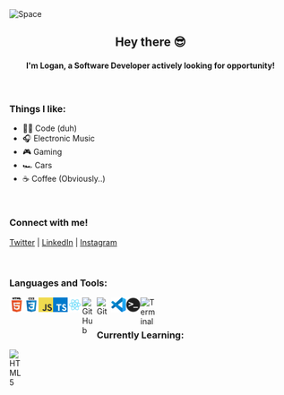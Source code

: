 <img src='https://drive.google.com/uc?export=view&id=1Nx_Ks00M-gGybi86R_xobtXb_3AH42dQ' alt='Space' />

## <p align= 'center'> Hey there 😎 </p>

#### <p align= 'center'>I'm Logan, a Software Developer actively looking for opportunity!</p>

<br />

### Things I like:
- 👨‍💻 Code (duh)
- 🎧 Electronic Music
- 🎮 Gaming
- 🏎️ Cars
- ☕ Coffee (Obviously..)

<br />


### Connect with me!
<a align= 'left' href="https://twitter.com/LogvnRicvrd">Twitter</a>
  |
<a align= 'left' href="https://www.linkedin.com/in/logvnr/">LinkedIn</a>
  |
<a align= 'left' href="https://www.instagram.com/logvn.js/">Instagram</a>

<br />

### Languages and Tools:

<img align="left" alt="HTML5" width="26px" src="https://raw.githubusercontent.com/github/explore/80688e429a7d4ef2fca1e82350fe8e3517d3494d/topics/html/html.png" />
<img align="left" alt="CSS3" width="26px" src="https://raw.githubusercontent.com/github/explore/80688e429a7d4ef2fca1e82350fe8e3517d3494d/topics/css/css.png" />
<img align="left" alt="JavaScript" width="26px" src="https://raw.githubusercontent.com/github/explore/80688e429a7d4ef2fca1e82350fe8e3517d3494d/topics/javascript/javascript.png" />
<img align="left" alt="HTML5" width="26px" src="https://raw.githubusercontent.com/github/explore/80688e429a7d4ef2fca1e82350fe8e3517d3494d/topics/typescript/typescript.png" />
<img align="left" alt="React" width="26px" src="https://raw.githubusercontent.com/github/explore/80688e429a7d4ef2fca1e82350fe8e3517d3494d/topics/react/react.png" />
<img align="left" alt="GitHub" width="26px" src="https://pngpress.com/wp-content/uploads/2020/08/uploads_github_github_PNG63.png" />
<img align="left" alt="Git" width="26px" src="https://upload.wikimedia.org/wikipedia/commons/thumb/3/3f/Git_icon.svg/1024px-Git_icon.svg.png" />
<img align="left" alt="Visual Studio Code" width="26px" src="https://raw.githubusercontent.com/github/explore/80688e429a7d4ef2fca1e82350fe8e3517d3494d/topics/visual-studio-code/visual-studio-code.png" />
<img align="left" alt="Terminal" width="26px" src="https://raw.githubusercontent.com/github/explore/80688e429a7d4ef2fca1e82350fe8e3517d3494d/topics/terminal/terminal.png" />
<img align="left" alt="Terminal" width="26px" src="https://cdn-icons-png.flaticon.com/512/5968/5968705.png" />



<br />
<br />

### Currently Learning:

<img align="left" alt="HTML5" width="26px" src="https://cdn.aglty.io/bwql7jyk/Attachments/NewItems/image_20211214122557_0.png" />
